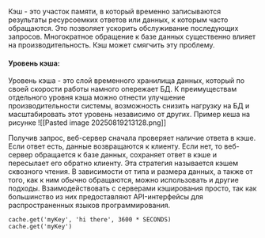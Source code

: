 Кэш - это участок памяти, в который временно записываются результаты ресурсоемких ответов или данных, к которым часто обращаются. Это позволяет ускорить обслуживание последующих запросов. Многократное обращение к базе данных существенно влияет на производительность. Кэш может смягчить эту проблему.

#### Уровень кэша:

Уровень кэша - это слой временного хранилища данных, который по своей скорости работы намного опережает БД. К преимуществам отдельного уровня кэша можно отнести улучшение производительности системы, возможность снизить нагрузку на БД и масштабировать этот уровень независимо от других. Пример кеша на рисунке
![[Pasted image 20250819213128.png]]

Получив запрос, веб-сервер сначала проверяет наличие ответа в кэше. Если ответ есть, данные возвращаются к клиенту. Если нет, то веб-сервер обращается к базе данных, сохраняет ответ в кэше и пересылает его обратно клиенту. Эта стратегия называется кэшем сквозного чтения. 
В зависимости от типа и размера данных, а также от того, как к ним обычно обращаются, можно использовать и другие подходы.
Взаимодействовать с серверами кэширования просто, так как большинство из них предоставляют API-интерфейсы для распространенных языков программирования.
```TS
cache.get('myKey', 'hi there', 3600 * SECONDS)
cache.get('myKey')
```
